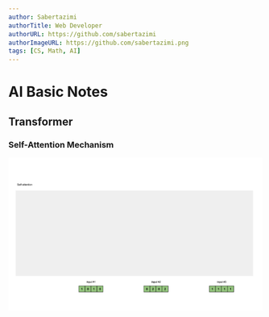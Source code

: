 ```yaml
---
author: Sabertazimi
authorTitle: Web Developer
authorURL: https://github.com/sabertazimi
authorImageURL: https://github.com/sabertazimi.png
tags: [CS, Math, AI]
---
```


# AI Basic Notes

## Transformer

### Self-Attention Mechanism

[![Self-Attention Mechanism](./figures/Self-Attention.gif)](https://towardsdatascience.com/illustrated-self-attention-2d627e33b20a)

